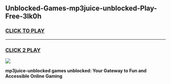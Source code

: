 
## Unblocked-Games-mp3juice-unblocked-Play-Free-3lk0h
<h3>
<a href="https://premium76.site?title=mp3juice-unblocked&ref=18A1">CLICK TO PLAY</a></h3>
<hr>

<h3>
<a href="https://premium76.site?title=mp3juice-unblocked&ref=18A1">CLICK 2 PLAY</a>
  
</h3>

<a href="https://premium76.site?title=mp3juice-unblocked&ref=18A1"><img src="https://clearcache.store/games.png"></a>


**mp3juice-unblocked games unblocked: Your Gateway to Fun and Accessible Online Gaming**

